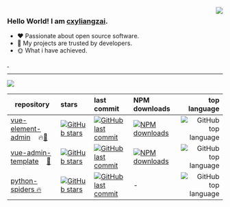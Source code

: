 <img align="right" style="pointer-events:none;" src="https://github-readme-stats.vercel.app/api?username=cxyliangzai&show_icons=true&icon_color=E65A65&text_color=adbac7&bg_color=2d333b&hide_title=true&hide_border=true" />

### Hello World! I am <b><a target="_blank" href="javascript:;">cxyliangzai</a></b>.

- :hearts: Passionate about open source software. 
- :1st_place_medal: My projects are trusted by developers.
- :sun_with_face: What i have achieved.

<a href="https://cxyliangzai.blog.csdn.net">
    <img src="https://img.shields.io/badge/CSDN Page View-115K-E65A65.svg" alt="" title="cxyliangzai的csdn" />
</a>

<a href="https://cloud.tencent.com/developer/user/9791683/articles">
    <img src="https://img.shields.io/badge/Tencentcloud Page View-200K-blue.svg" alt="" title="cxyliangzai的腾讯云社区" />
</a>

---

[![](https://github-readme-stats.vercel.app/api/top-langs/?username=cxyliangzai&text_color=adbac7&hide_border=true&hide_title=true&langs_count=10&bg_color=2d333b&count_private=true&layout=compact&include_all_commits=true&card_width=900)](https://github.com/cxyliangzai?tab=repositories)

| repository | stars | last commit | NPM downloads | top language
| --- | :--- | :--- | :--- | ---: |
| [vue-element-admin](https://github.com/PanJiaChen/vue-element-admin) <img src="https://cxyliangzai.github.io/common/svg/vue.svg" height="14px" />🔥[👀](https://panjiachen.github.io/vue-element-admin) | [![GitHub stars](https://img.shields.io/github/stars/PanJiaChen/vue-element-admin?style=flat-square&label=✨)](https://github.com/PanJiaChen/vue-element-admin/stargazers) | [![GitHub last commit](https://img.shields.io/github/last-commit/PanJiaChen/vue-element-admin?style=flat-square&label=%20)](https://github.com/PanJiaChen/vue-element-admin/commits) | [![NPM downloads](https://img.shields.io/npm/dy/vue-element-admin?style=flat-square&label=⚡&color=cb3837&labelColor=231f20)](https://www.npmjs.com/package/vue-element-admin) | ![GitHub top language](https://img.shields.io/github/languages/top/PanJiaChen/vue-element-admin?style=flat-square)
| [vue-admin-template](https://github.com/PanJiaChen/vue-admin-template) <img src="https://cxyliangzai.github.io/common/svg/vue.svg" height="14px" />[👀](https://panjiachen.github.io/vue-admin-template) | [![GitHub stars](https://img.shields.io/github/stars/PanJiaChen/vue-admin-template?style=flat-square&label=✨)](https://github.com/PanJiaChen/vue-admin-template/stargazers) | [![GitHub last commit](https://img.shields.io/github/last-commit/PanJiaChen/vue-admin-template?style=flat-square&label=%20)](https://github.com/PanJiaChen/vue-admin-template/commits) | [![NPM downloads](https://img.shields.io/npm/dy/vue-admin-template?style=flat-square&label=⚡&color=cb3837&labelColor=231f20)](https://www.npmjs.com/package/vue-admin-template) | ![GitHub top language](https://img.shields.io/github/languages/top/PanJiaChen/vue-admin-template?style=flat-square)
| [python-spiders 🔥](https://github.com/cxyliangzai/python-spiders) | [![GitHub stars](https://img.shields.io/github/stars/cxyliangzai/python-spiders?style=flat-square&label=✨)](https://github.com/cxyliangzai/python-spiders/stargazers) | [![GitHub last commit](https://img.shields.io/github/last-commit/cxyliangzai/python-spiders?style=flat-square&label=%20)](https://github.com/cxyliangzai/python-spiders/commits) | - | ![GitHub top language](https://img.shields.io/github/languages/top/cxyliangzai/python-spiders?style=flat-square)